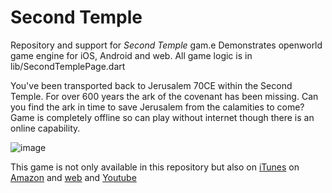 # Second Temple

Repository and support for *Second Temple* gam.e Demonstrates openworld game engine for iOS, Android and web. All game logic is in lib/SecondTemplePage.dart

You've been transported back to Jerusalem 70CE within the Second Temple. For over 600 years the ark of the covenant has been missing. Can you find the ark in time to save Jerusalem from the calamities to come? Game is completely offline so can play without internet though there is an online capability.

![image](https://github.com/user-attachments/assets/5e43c5b4-b02d-4467-a649-c5f431d095d8)

This game is not only available in this repository but also on <a href="https://apps.apple.com/us/app/ark-uncovered/id6593662011">iTunes</a> on  <a href="https://www.amazon.com/gp/mas/dl/android?p=com.forthtemple.secondtemple">Amazon</a> and <a href='https://chatgpt.forthtemple.com/secondtemple/'>web</a>  and <a href='https://www.youtube.com/watch?v=v63XYmFEgj8'>Youtube</a>



